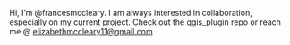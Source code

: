 Hi, I’m @francesmccleary. I am always interested in collaboration, especially on my current project. Check out the qgis_plugin repo or reach me @ elizabethmccleary11@gmail.com 

<!---
lizmccleary/lizmccleary is a ✨ special ✨ repository because its `README.md` (this file) appears on your GitHub profile.
You can click the Preview link to take a look at your changes.
--->
